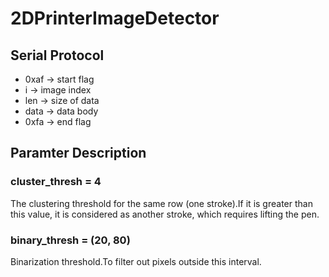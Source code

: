 # 2DPrinterImageDetector

## Serial Protocol
- 0xaf -> start flag
- i    -> image index
- len  -> size of data
- data -> data body
- 0xfa -> end flag

## Paramter Description

### cluster_thresh = 4 
The clustering threshold for the same row (one stroke).If it is greater than this value, it is considered as another stroke, which requires lifting the pen.

### binary_thresh = (20, 80) 
Binarization threshold.To filter out pixels outside this interval.

